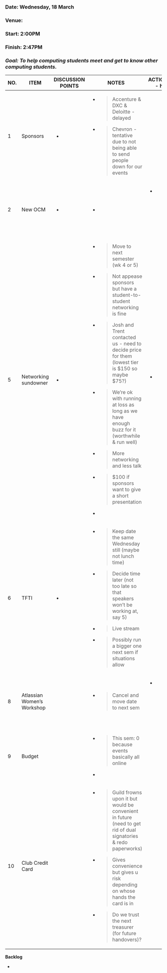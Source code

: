 ### Date: Wednesday, 18 March

### Venue: 

### Start: 2:00PM

### Finish: 2:47PM 

### ***Goal: To help computing students meet and get to know other computing students.*** 

<table>
<thead>
<tr class="header">
<th><strong>NO.</strong></th>
<th><strong>ITEM</strong></th>
<th><strong>DISCUSSION POINTS</strong></th>
<th><strong>NOTES</strong></th>
<th><strong>ACTION ITEMS</strong> who - how - when</th>
</tr>
</thead>
<tbody>
<tr class="odd">
<td>1</td>
<td>Sponsors</td>
<td><ul>
<li></li>
</ul></td>
<td><ul>
<li><blockquote>
<p>Accenture &amp; DXC &amp; Deloitte - delayed</p>
</blockquote></li>
<li><blockquote>
<p>Chevron - tentative due to not being able to send people down for our events</p>
</blockquote></li>
</ul></td>
<td></td>
</tr>
<tr class="even">
<td>2</td>
<td>New OCM</td>
<td><ul>
<li></li>
</ul></td>
<td><ul>
<li></li>
</ul></td>
<td><ul>
<li><blockquote>
<p>Jean: Send acceptance email to Sophie and rejection to other applicants</p>
</blockquote></li>
</ul></td>
</tr>
<tr class="odd">
<td>5</td>
<td>Networking sundowner</td>
<td><ul>
<li></li>
</ul></td>
<td><ul>
<li><blockquote>
<p>Move to next semester (wk 4 or 5)</p>
</blockquote></li>
<li><blockquote>
<p>Not appease sponsors but have a student-to-student networking is fine</p>
</blockquote></li>
<li><blockquote>
<p>Josh and Trent contacted us - need to decide price for them (lowest tier is $150 so maybe $75?)</p>
</blockquote></li>
<li><blockquote>
<p>We’re ok with running at loss as long as we have enough buzz for it (worthwhile &amp; run well)</p>
</blockquote></li>
<li><blockquote>
<p>More networking and less talk</p>
</blockquote></li>
<li><blockquote>
<p>$100 if sponsors want to give a short presentation</p>
</blockquote></li>
<li></li>
</ul></td>
<td><ul>
<li><blockquote>
<p>Luke: mssg Josh</p>
</blockquote></li>
</ul></td>
</tr>
<tr class="even">
<td>6</td>
<td>TFTI</td>
<td><ul>
<li></li>
</ul></td>
<td><ul>
<li><blockquote>
<p>Keep date the same Wednesday still (maybe not lunch time)</p>
</blockquote></li>
<li><blockquote>
<p>Decide time later (not too late so that speakers won’t be working at, say 5)</p>
</blockquote></li>
<li><blockquote>
<p>Live stream</p>
</blockquote></li>
<li><blockquote>
<p>Possibly run a bigger one next sem if situations allow</p>
</blockquote></li>
</ul></td>
<td></td>
</tr>
<tr class="odd">
<td>8</td>
<td>Atlassian Women’s Workshop</td>
<td></td>
<td><ul>
<li><blockquote>
<p>Cancel and move date to next sem</p>
</blockquote></li>
</ul></td>
<td><ul>
<li><blockquote>
<p>Jean: Pick date for next sem to move to &amp; update Atlassian rep</p>
</blockquote></li>
</ul></td>
</tr>
<tr class="even">
<td>9</td>
<td>Budget</td>
<td></td>
<td><ul>
<li><blockquote>
<p>This sem: 0 because events basically all online</p>
</blockquote></li>
<li></li>
</ul></td>
<td></td>
</tr>
<tr class="odd">
<td>10</td>
<td>Club Credit Card</td>
<td></td>
<td><ul>
<li><blockquote>
<p>Guild frowns upon it but would be convenient in future (need to get rid of dual signatories &amp; redo paperworks)</p>
</blockquote></li>
<li><blockquote>
<p>Gives convenience but gives u risk depending on whose hands the card is in</p>
</blockquote></li>
<li><blockquote>
<p>Do we trust the next treasurer (for future handovers)?</p>
</blockquote></li>
</ul></td>
<td></td>
</tr>
</tbody>
</table>

**Backlog**

-   
